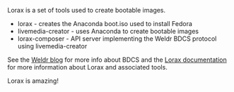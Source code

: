 Lorax is a set of tools used to create bootable images.

 * lorax - creates the Anaconda boot.iso used to install Fedora
 * livemedia-creator - uses Anaconda to create bootable images
 * lorax-composer - API server implementing the Weldr BDCS protocol using livemedia-creator

See the [Weldr blog](https://weldr.io) for more info about BDCS and the [Lorax documentation](https://weldr.io/lorax) for more information about Lorax and associated tools.

Lorax is amazing!
